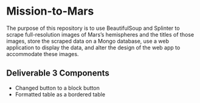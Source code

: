 # Mission-to-Mars

The purpose of this repository is to use BeautifulSoup and Splinter to scrape full-resolution images of Mars’s hemispheres and the titles of those images, store the scraped data on a Mongo database, use a web application to display the data, and alter the design of the web app to accommodate these images.

## Deliverable 3 Components
- Changed button to a block button
- Formatted table as a bordered table

